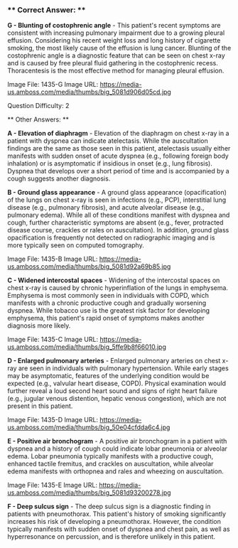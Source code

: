 ### ** Correct Answer: **

**G - Blunting of costophrenic angle** - This patient's recent symptoms are consistent with increasing pulmonary impairment due to a growing pleural effusion. Considering his recent weight loss and long history of cigarette smoking, the most likely cause of the effusion is lung cancer. Blunting of the costophrenic angle is a diagnostic feature that can be seen on chest x-ray and is caused by free pleural fluid gathering in the costophrenic recess. Thoracentesis is the most effective method for managing pleural effusion.

Image File: 1435-G
Image URL: https://media-us.amboss.com/media/thumbs/big_5081d906d05cd.jpg

Question Difficulty: 2

** Other Answers: **

**A - Elevation of diaphragm** - Elevation of the diaphragm on chest x-ray in a patient with dyspnea can indicate atelectasis. While the auscultation findings are the same as those seen in this patient, atelectasis usually either manifests with sudden onset of acute dyspnea (e.g., following foreign body inhalation) or is asymptomatic if insidious in onset (e.g., lung fibrosis). Dyspnea that develops over a short period of time and is accompanied by a cough suggests another diagnosis.

**B - Ground glass appearance** - A ground glass appearance (opacification) of the lungs on chest x-ray is seen in infections (e.g., PCP), interstitial lung disease (e.g., pulmonary fibrosis), and acute alveolar disease (e.g., pulmonary edema). While all of these conditions manifest with dyspnea and cough, further characteristic symptoms are absent (e.g., fever, protracted disease course, crackles or rales on auscultation). In addition, ground glass opacification is frequently not detected on radiographic imaging and is more typically seen on computed tomography.

Image File: 1435-B
Image URL: https://media-us.amboss.com/media/thumbs/big_5081d92a69b85.jpg

**C - Widened intercostal spaces** - Widening of the intercostal spaces on chest x-ray is caused by chronic hyperinflation of the lungs in emphysema. Emphysema is most commonly seen in individuals with COPD, which manifests with a chronic productive cough and gradually worsening dyspnea. While tobacco use is the greatest risk factor for developing emphysema, this patient's rapid onset of symptoms makes another diagnosis more likely.

Image File: 1435-C
Image URL: https://media-us.amboss.com/media/thumbs/big_5ffe9b8f66010.jpg

**D - Enlarged pulmonary arteries** - Enlarged pulmonary arteries on chest x-ray are seen in individuals with pulmonary hypertension. While early stages may be asymptomatic, features of the underlying condition would be expected (e.g., valvular heart disease, COPD). Physical examination would further reveal a loud second heart sound and signs of right heart failure (e.g., jugular venous distention, hepatic venous congestion), which are not present in this patient.

Image File: 1435-D
Image URL: https://media-us.amboss.com/media/thumbs/big_50e04cfdda6c4.jpg

**E - Positive air bronchogram** - A positive air bronchogram in a patient with dyspnea and a history of cough could indicate lobar pneumonia or alveolar edema. Lobar pneumonia typically manifests with a productive cough, enhanced tactile fremitus, and crackles on auscultation, while alveolar edema manifests with orthopnea and rales and wheezing on auscultation.

Image File: 1435-E
Image URL: https://media-us.amboss.com/media/thumbs/big_5081d93200278.jpg

**F - Deep sulcus sign** - The deep sulcus sign is a diagnostic finding in patients with pneumothorax. This patient's history of smoking significantly increases his risk of developing a pneumothorax. However, the condition typically manifests with sudden onset of dyspnea and chest pain, as well as hyperresonance on percussion, and is therefore unlikely in this patient.

